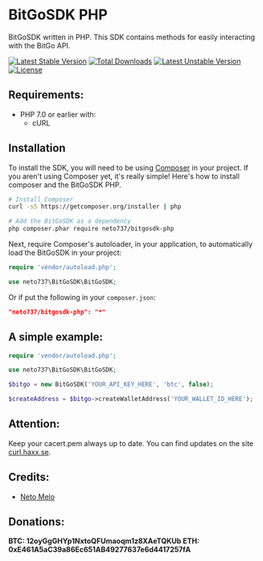 
# BitGoSDK PHP

BitGoSDK written in PHP. This SDK contains methods for easily interacting with the BitGo API.

[![Latest Stable Version](https://poser.pugx.org/neto737/bitgosdk-php/version)](https://packagist.org/packages/neto737/bitgosdk-php) [![Total Downloads](https://poser.pugx.org/neto737/bitgosdk-php/downloads)](https://packagist.org/packages/neto737/bitgosdk-php) [![Latest Unstable Version](https://poser.pugx.org/neto737/bitgosdk-php/v/unstable)](//packagist.org/packages/neto737/bitgosdk-php) [![License](https://poser.pugx.org/neto737/bitgosdk-php/license)](https://packagist.org/packages/neto737/bitgosdk-php)

## Requirements:
- PHP 7.0 or earlier with:
  - cURL

## Installation

To install the SDK, you will need to be using [Composer](http://getcomposer.org/) in your project. If you aren't using Composer yet, it's really simple! Here's how to install composer and the BitGoSDK PHP.
```sh
# Install Composer
curl -sS https://getcomposer.org/installer | php

# Add the BitGoSDK as a dependency
php composer.phar require neto737/bitgosdk-php
```

Next, require Composer's autoloader, in your application, to automatically load the BitGoSDK in your project:

```php
require 'vendor/autoload.php';

use neto737\BitGoSDK\BitGoSDK;
```

Or if put the following in your `composer.json`:

```json
"neto737/bitgosdk-php": "*"
```
  
## A simple example:

```php
require 'vendor/autoload.php';

use neto737\BitGoSDK\BitGoSDK;

$bitgo = new BitGoSDK('YOUR_API_KEY_HERE', 'btc', false);

$createAddress = $bitgo->createWalletAddress('YOUR_WALLET_ID_HERE');
```

## Attention:

Keep your cacert.pem always up to date. You can find updates on the site [curl.haxx.se](https://curl.haxx.se/docs/caextract.html).


## Credits:
- <a href="https://github.com/neto737" target="_blank">Neto Melo</a>

## Donations:
**BTC: 12oyGgGHYp1NxtoQFUmaoqm1z8XAeTQKUb
ETH: 0xE461A5aC39a86Ec651AB49277637e6d4417257fA**